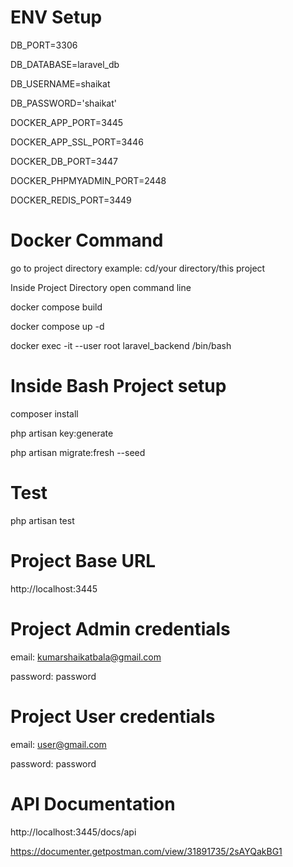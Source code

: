 
# ENV Setup
DB_PORT=3306

DB_DATABASE=laravel_db

DB_USERNAME=shaikat

DB_PASSWORD='shaikat'


DOCKER_APP_PORT=3445

DOCKER_APP_SSL_PORT=3446

DOCKER_DB_PORT=3447

DOCKER_PHPMYADMIN_PORT=2448

DOCKER_REDIS_PORT=3449


# Docker Command
go to project directory example: cd/your directory/this project

Inside Project Directory open command line

docker compose build

docker compose up -d

docker exec -it --user root laravel_backend /bin/bash

# Inside Bash Project setup

composer install

php artisan key:generate

php artisan migrate:fresh --seed

# Test
php artisan test



# Project Base URL
http://localhost:3445



# Project Admin credentials

email: kumarshaikatbala@gmail.com


password: password



# Project User credentials


email: user@gmail.com

password: password

# API Documentation

http://localhost:3445/docs/api

https://documenter.getpostman.com/view/31891735/2sAYQakBG1




